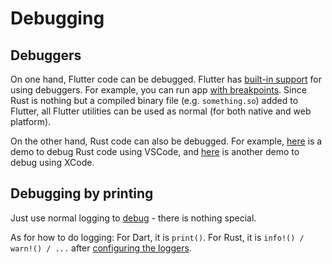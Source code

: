 # Debugging

## Debuggers

On one hand, Flutter code can be debugged.
Flutter has [built-in support](https://docs.flutter.dev/testing/debugging) for using debuggers.
For example, you can run app [with breakpoints](https://docs.flutter.dev/tools/vs-code#run-app-with-breakpoints).
Since Rust is nothing but a compiled binary file (e.g. `something.so`) added to Flutter,
all Flutter utilities can be used as normal (for both native and web platform).

On the other hand, Rust code can also be debugged.
For example, [here](https://github.com/fzyzcjy/flutter_rust_bridge/issues/2055#issuecomment-2181822181)
is a demo to debug Rust code using VSCode,
and [here](https://github.com/fzyzcjy/flutter_rust_bridge/issues/2055#issuecomment-2156639742)
is another demo to debug using XCode.

## Debugging by printing

Just use normal logging 
to [debug](https://stackoverflow.com/questions/189562/what-is-the-proper-name-for-doing-debugging-by-adding-print-statements) -
there is nothing special.

As for how to do logging:
For Dart, it is `print()`.
For Rust, it is `info!() / warn!() / ...` after [configuring the loggers](./logging).
